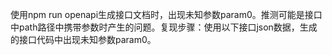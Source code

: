 使用npm run openapi生成接口文档时，出现未知参数param0。推测可能是接口中path路径中携带参数时产生的问题。复现步骤：使用以下接口json数据，生成的接口代码中出现未知参数param0。
